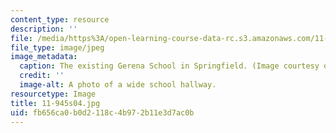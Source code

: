```yaml
---
content_type: resource
description: ''
file: /media/https%3A/open-learning-course-data-rc.s3.amazonaws.com/11-945-springfield-studio-spring-2004/fb656ca0b0d2118c4b972b11e3d7ac0b_11-945s04.jpg
file_type: image/jpeg
image_metadata:
  caption: The existing Gerena School in Springfield. (Image courtesy of the studio.)
  credit: ''
  image-alt: A photo of a wide school hallway.
resourcetype: Image
title: 11-945s04.jpg
uid: fb656ca0-b0d2-118c-4b97-2b11e3d7ac0b
---
```

